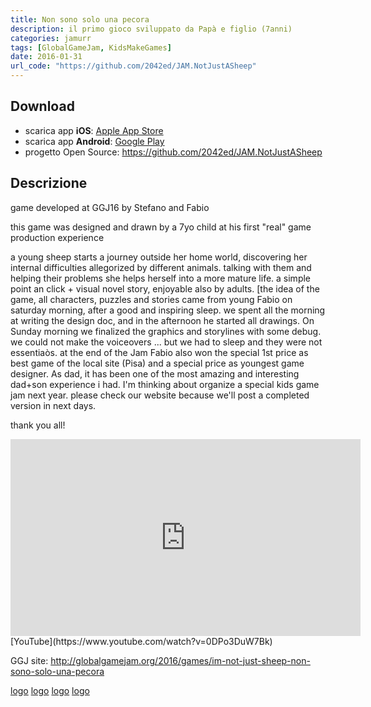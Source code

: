 ```yaml
---
title: Non sono solo una pecora
description: il primo gioco sviluppato da Papà e figlio (7anni)
categories: jamurr
tags: [GlobalGameJam, KidsMakeGames]
date: 2016-01-31
url_code: "https://github.com/2042ed/JAM.NotJustASheep"
---
```


## Download

- scarica app **iOS**: [Apple App Store](https://apps.apple.com/us/app/im-not-just-a-sheep/id110999489)
- scarica app **Android**: [Google Play](https://play.google.com/store/apps/details?id=com.jamurr.notjustsheep)
- progetto Open Source: <https://github.com/2042ed/JAM.NotJustASheep>

## Descrizione

game developed at GGJ16 by Stefano and Fabio

this game was designed and drawn by a 7yo child at his first "real" game production experience

a young sheep starts a journey outside her home world, discovering her internal difficulties allegorized by different animals. talking with them and helping their problems she helps herself into a more mature life. a simple point an click + visual novel story, enjoyable also by adults. [the idea of the game, all characters, puzzles and stories came from young Fabio on saturday morning, after a good and inspiring sleep. we spent all the morning at writing the design doc, and in the afternoon he started all drawings. On Sunday morning we finalized the graphics and storylines with some debug. we could not make the voiceovers ... but we had to sleep and they were not essentiaòs. at the end of the Jam Fabio also won the special 1st price as best game of the local site (Pisa) and a special price as youngest game designer. As dad, it has been one of the most amazing and interesting dad+son experience i had. I'm thinking about organize a special kids game jam next year. please check our website because we'll post a completed version in next days.

thank you all!

<iframe width="560" height="315" src="https://www.youtube.com/embed/0DPo3DuW7Bk?si=7pXHVVR7YmyUOX1a" title="YouTube video player" frameborder="0" allow="accelerometer; autoplay; clipboard-write; encrypted-media; gyroscope; picture-in-picture; web-share" allowfullscreen></iframe>
[YouTube](https://www.youtube.com/watch?v=0DPo3DuW7Bk)

GGJ site: <http://globalgamejam.org/2016/games/im-not-just-sheep-non-sono-solo-una-pecora>

[logo](../../assets/img/jam/notjustasheep_comp1.webp)
[logo](../../assets/img/jam/notjustasheep_comp2.webp)
[logo](../../assets/img/jam/notjustasheep_intro.webp)
[logo](../../assets/img/jam/notjustasheep_pensieroprofontoteam.webp)
